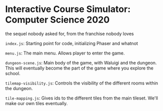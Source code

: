 # Interactive Course Simulator: Computer Science 2020

the sequel nobody asked for, from the franchise nobody loves


`index.js`: Starting point for code, initializing Phaser and whatnot

`menu.js`: The main menu. Allows player to enter the game.

`dungeon-scene.js`: Main body of the game, with Waluigi and the dungeon. This will eventually become the part of the game where you explore the school.

`tilemap-visibility.js`: Controls the visibility of the different rooms within the dungeon.

`tile-mapping.js`: Gives ids to the different tiles from the main tileset. We'll make our own tiles eventually.